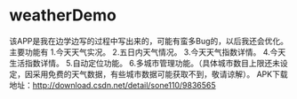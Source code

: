 # weatherDemo
该APP是我在边学边写的过程中写出来的，可能有蛮多Bug的，以后我还会优化。主要功能有
1.今天天气实况。
2.五日内天气情况。
3.今天天气指数详情。
4.今天生活指数详情。
5.自动定位功能。
6.多城市管理功能。（具体城市数目上限还未设定，因采用免费的天气数据，有些城市数据可能获取不到，敬请谅解）。
APK下载地址：http://download.csdn.net/detail/sone110/9836565
